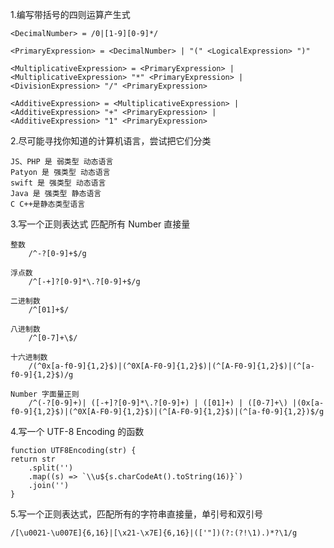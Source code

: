 1.编写带括号的四则运算产生式

    <DecimalNumber> = /0|[1-9][0-9]*/

    <PrimaryExpression> = <DecimalNumber> | "(" <LogicalExpression> ")"

    <MultiplicativeExpression> = <PrimaryExpression> |
    <MultiplicativeExpression> "*" <PrimaryExpression> | <DivisionExpression> "/" <PrimaryExpression>

    <AdditiveExpression> = <MultiplicativeExpression> |
    <AdditiveExpression> "+" <PrimaryExpression> |
    <AdditiveExpression> "1" <PrimaryExpression>


2.尽可能寻找你知道的计算机语言，尝试把它们分类

    JS、PHP 是 弱类型 动态语言
    Patyon 是 强类型 动态语言
    swift 是 强类型 动态语言
    Java 是 强类型 静态语言
    C C++是静态类型语言


3.写一个正则表达式 匹配所有 Number 直接量

    整数
        /^-?[0-9]+$/g

    浮点数
        /^[-+]?[0-9]*\.?[0-9]+$/g

    二进制数
        /^[01]+$/

    八进制数
        /^[0-7]+\$/

    十六进制数
        /(^0x[a-f0-9]{1,2}$)|(^0X[A-F0-9]{1,2}$)|(^[A-F0-9]{1,2}$)|(^[a-f0-9]{1,2}$)/g
    
    Number 字面量正则
        /^(-?[0-9]+)| ([-+]?[0-9]*\.?[0-9]+) | ([01]+) | ([0-7]+\) |(0x[a-f0-9]{1,2}$)|(^0X[A-F0-9]{1,2}$)|(^[A-F0-9]{1,2}$)|(^[a-f0-9]{1,2})$/g


4.写一个 UTF-8 Encoding 的函数

    function UTF8Encoding(str) {
    return str
        .split('')
        .map((s) => `\\u${s.charCodeAt().toString(16)}`)
        .join('')
    }


5.写一个正则表达式，匹配所有的字符串直接量，单引号和双引号

    /[\u0021-\u007E]{6,16}|[\x21-\x7E]{6,16}|(['"])(?:(?!\1).)*?\1/g